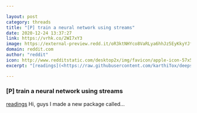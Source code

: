 ```yaml
---

layout: post
category: threads
title: "[P] train a neural network using streams"
date: 2020-12-24 13:37:27
link: https://vrhk.co/2WI7xY3
image: https://external-preview.redd.it/oR3ktNHYco8VaRLya6hhJz5EyKkyYJfBEsYPUkOLVig.png?width=756&height=395.811518325&auto=webp&crop=756:395.811518325,smart&s=cecd534f7d3e6510c4fd11e53bf14d6056f56a88
domain: reddit.com
author: "reddit"
icon: http://www.redditstatic.com/desktop2x/img/favicon/apple-icon-57x57.png
excerpt: "[readings](<https://raw.githubusercontent.com/karthiTox/deepstream.js/main/memory_readings.png>) Hi, guys I made a new package called..."

---
```


### [P] train a neural network using streams

[readings](<https://raw.githubusercontent.com/karthiTox/deepstream.js/main/memory_readings.png>) Hi, guys I made a new package called...